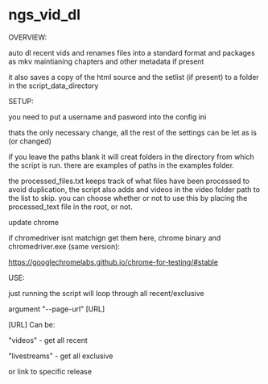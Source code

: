 # ngs_vid_dl

OVERVIEW:

auto dl recent vids and renames files into a standard format and packages as mkv maintianing chapters and other metadata if present

it also saves a copy of the html source and the setlist (if present) to a folder in the script_data_directory



SETUP:

you need to put a username and pasword into the config ini

thats the only necessary change, all the rest of the settings can be let as is (or changed)

if you leave the paths blank it will creat folders in the directory from which the script is run. there are examples of paths in the examples folder.

the processed_files.txt keeps track of what files have been processed to avoid duplication, the script also adds and videos in the video folder path to the list to skip. you can choose whether or not to use this by placing the processed_text file in the root, or not.

update chrome

if chromedriver isnt matchign get them here, chrome binary and chromedriver.exe (same version):

https://googlechromelabs.github.io/chrome-for-testing/#stable


USE:

just running the script will loop through all recent/exclusive

argument "--page-url" [URL]

[URL] Can be:

"videos"  - get all recent 

"livestreams" - get all exclusive

or link to specific release
